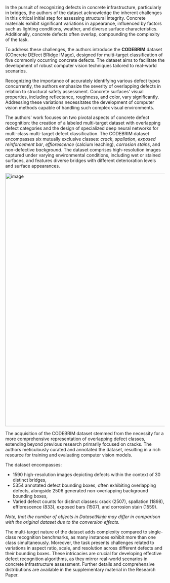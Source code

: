 In the pursuit of recognizing defects in concrete infrastructure, particularly in bridges, the authors of the dataset acknowledge the inherent challenges in this critical initial step for assessing structural integrity. Concrete materials exhibit significant variations in appearance, influenced by factors such as lighting conditions, weather, and diverse surface characteristics. Additionally, concrete defects often overlap, compounding the complexity of the task.

To address these challenges, the authors introduce the **CODEBRIM** dataset (COncrete DEfect BRidge IMage), designed for multi-target classification of five commonly occurring concrete defects. The dataset aims to facilitate the development of robust computer vision techniques tailored to real-world scenarios.

Recognizing the importance of accurately identifying various defect types concurrently, the authors emphasize the severity of overlapping defects in relation to structural safety assessment. Concrete surfaces' visual properties, including reflectance, roughness, and color, vary significantly. Addressing these variations necessitates the development of computer vision methods capable of handling such complex visual environments.

The authors' work focuses on two pivotal aspects of concrete defect recognition: the creation of a labeled multi-target dataset with overlapping defect categories and the design of specialized deep neural networks for multi-class multi-target defect classification. The CODEBRIM dataset encompasses six mutually exclusive classes: *crack*, *spallation*, *exposed reinforcement bar*, *efflorescence* (calcium leaching), *corrosion stains*, and non-defective *background*. The dataset comprises high-resolution images captured under varying environmental conditions, including wet or stained surfaces, and features diverse bridges with different deterioration levels and surface appearances.

<img src="https://github.com/supervisely/supervisely/assets/78355358/33849071-4269-4890-820b-09ac6734c28a" alt="image" width="800">

The acquisition of the CODEBRIM dataset stemmed from the necessity for a more comprehensive representation of overlapping defect classes, extending beyond previous research primarily focused on cracks. The authors meticulously curated and annotated the dataset, resulting in a rich resource for training and evaluating computer vision models.

The dataset encompasses:

* 1590 high-resolution images depicting defects within the context of 30 distinct bridges,
* 5354 annotated defect bounding boxes, often exhibiting overlapping defects, alongside 2506 generated non-overlapping background bounding boxes,
* Varied defect counts for distinct classes: crack (2507), spallation (1898), efflorescence (833), exposed bars (1507), and corrosion stain (1559).

<i>Note, that the number of objects in DatasetNinja may differ in comparison with the original dataset due to the conversion effects.</i>

The multi-target nature of the dataset adds complexity compared to single-class recognition benchmarks, as many instances exhibit more than one class simultaneously. Moreover, the task presents challenges related to variations in aspect ratio, scale, and resolution across different defects and their bounding boxes. These intricacies are crucial for developing effective defect recognition algorithms, as they mirror real-world scenarios in concrete infrastructure assessment. Further details and comprehensive distributions are available in the supplementary material in the Research Paper.
